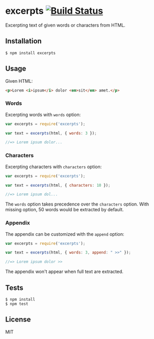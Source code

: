 # excerpts [![Build Status](https://travis-ci.org/gnowoel/excerpts.svg?branch=master)](https://travis-ci.org/gnowoel/excerpts)

Excerpting text of given words or characters from HTML.

## Installation

```
$ npm install excerpts
```

## Usage

Given HTML:

``` html
<p>Lorem <i>ipsum</i> dolor <em>sit</em> amet.</p>
```

### Words

Excerpting words with `words` option:

```javascript
var excerpts = require('excerpts');

var text = excerpts(html, { words: 3 });

//=> Lorem ipsum dolor...
```

### Characters

Excerpting characters with `characters` option:

```javascript
var excerpts = require('excerpts');

var text = excerpts(html, { characters: 10 });

//=> Lorem ipsum dol...
```

The `words` option takes precedence over the `characters` option. With missing option, 50 words would be extracted by default.

### Appendix

The appendix can be customized with the `append` option:

```javascript
var excerpts = require('excerpts');

var text = excerpts(html, { words: 3, append: " >>" });

//=> Lorem ipsum dolor >>
```

The appendix won't appear when full text are extracted.

## Tests

```
$ npm install
$ npm test
```

## License

MIT
